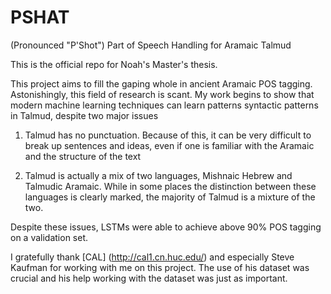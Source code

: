 # PSHAT
(Pronounced "P'Shot") Part of Speech Handling for Aramaic Talmud

This is the official repo for Noah's Master's thesis.

This project aims to fill the gaping whole in ancient Aramaic POS tagging. Astonishingly, this field of research is scant. My work begins to show that modern machine learning techniques can learn patterns syntactic patterns in Talmud, despite two major issues

1. Talmud has no punctuation. Because of this, it can be very difficult to break up sentences and ideas, even if one is familiar with the Aramaic and the structure of the text

2. Talmud is actually a mix of two languages, Mishnaic Hebrew and Talmudic Aramaic. While in some places the distinction between these languages is clearly marked, the majority of Talmud is a mixture of the two. 

Despite these issues, LSTMs were able to achieve above 90% POS tagging on a validation set.  

I gratefully thank [CAL] (http://cal1.cn.huc.edu/) and especially Steve Kaufman for working with me on this project. The use of his dataset was crucial and his help working with the dataset was just as important. 
